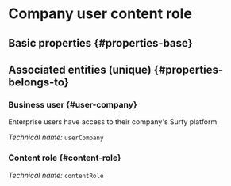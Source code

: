 # Company user content role
<!--- THIS FILE IS GENERATED PLEASE DO NOT EDIT IT DIRECTLY --->



<OH code="contentRoleToUserCompany"/>


## Basic properties {#properties-base}



## Associated entities (unique) {#properties-belongs-to}

### Business user {#user-company}

Enterprise users have access to their company's Surfy platform

*Technical name:* ```userCompany```
<PH code="contentRoleToUserCompany:userCompany"/>

### Content role {#content-role}



*Technical name:* ```contentRole```
<PH code="contentRoleToUserCompany:contentRole"/>





